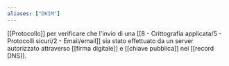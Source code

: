 ```yaml
---
aliases: ["DKIM"]
---
```


[[Protocollo]] per verificare che l'invio di una [[8 - Crittografia applicata/5 - Protocolli sicuri/2 - Email/email]] sia stato effettuato da un server autorizzato attraverso [[firma digitale]] e [[chiave pubblica]] nei [[record DNS]].
